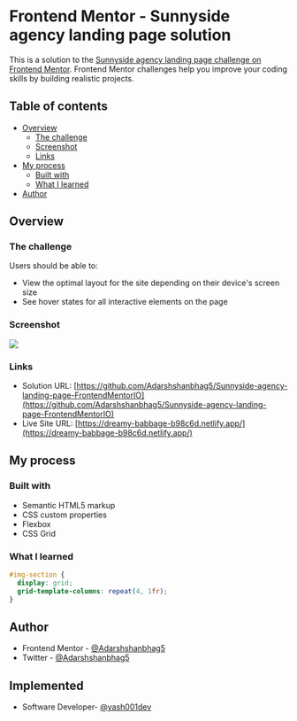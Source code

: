 # Frontend Mentor - Sunnyside agency landing page solution

This is a solution to the [Sunnyside agency landing page challenge on Frontend Mentor](https://www.frontendmentor.io/challenges/sunnyside-agency-landing-page-7yVs3B6ef). Frontend Mentor challenges help you improve your coding skills by building realistic projects.

## Table of contents

- [Overview](#overview)
  - [The challenge](#the-challenge)
  - [Screenshot](#screenshot)
  - [Links](#links)
- [My process](#my-process)
  - [Built with](#built-with)
  - [What I learned](#what-i-learned)
- [Author](#author)

## Overview

### The challenge

Users should be able to:

- View the optimal layout for the site depending on their device's screen size
- See hover states for all interactive elements on the page

### Screenshot

![](./screenshot.jpg)

### Links

- Solution URL: [https://github.com/Adarshshanbhag5/Sunnyside-agency-landing-page-FrontendMentorIO](https://github.com/Adarshshanbhag5/Sunnyside-agency-landing-page-FrontendMentorIO)
- Live Site URL: [https://dreamy-babbage-b98c6d.netlify.app/](https://dreamy-babbage-b98c6d.netlify.app/)

## My process

### Built with

- Semantic HTML5 markup
- CSS custom properties
- Flexbox
- CSS Grid

### What I learned

```css
#img-section {
  display: grid;
  grid-template-columns: repeat(4, 1fr);
}
```

## Author

- Frontend Mentor - [@Adarshshanbhag5](https://www.frontendmentor.io/profile/Adarshshanbhag5)
- Twitter - [@Adarshshanbhag5](https://www.twitter.com/Adarshshanbhag5)

## Implemented

- Software Developer- [@yash001dev](https://www.figma.com/proto/uAOs4kXwCSHS5CdKpKk82t/Figma-first-prototype?page-id=0%3A1&node-id=1%3A2&viewport=241%2C48%2C0.37&scaling=min-zoom&starting-point-node-id=1%3A2)

